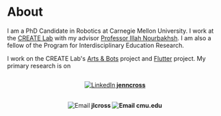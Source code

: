 # [](#header-1)About

I am a PhD Candidate in Robotics at Carnegie Mellon University. I work at the [CREATE Lab](http://www.cmucreatelab.org) with my advisor [Professor Illah Nourbakhsh](http://www.cs.cmu.edu/~illah/). I am also a fellow of the Program for Interdisciplinary Education Research.

I work on the CREATE Lab's [Arts & Bots](http://www.cmucreatelab.org/projects/Arts_&_Bots) project and [Flutter](http://www.cmucreatelab.org/projects/Flutter) project. My primary research is on

<span style="display: inline-block;vertical-align: middle;"><center><a href="https://www.linkedin.com/in/jenncross"><img src="jenncross.github.io/images/linkedin-logo_medium.png" alt="LinkedIn"><strong> jenncross</strong></a></center></span>
<br>

<center><img src="jenncross.github.io/images/email-black-envelope-back.png" alt="Email"><strong> jlcross <img src="jenncross.github.io/images/emailsymbol.png" alt="Email"> cmu.edu</strong></center>

